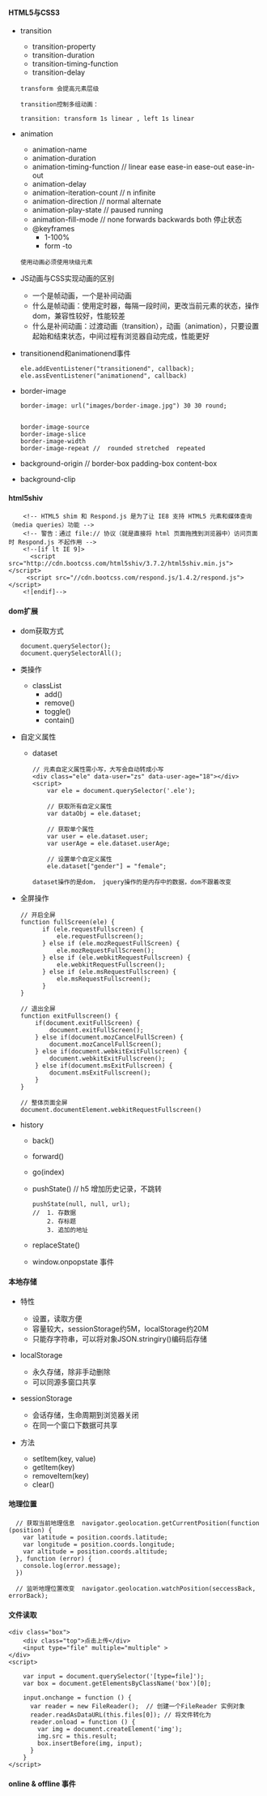 #### HTML5与CSS3

* transition
  * transition-property
  * transition-duration
  * transition-timing-function
  * transition-delay

  `transform 会提高元素层级`
  
  `transition控制多组动画：`
  
  ```
  transition: transform 1s linear , left 1s linear
  ```
  
  
  
* animation

  * animation-name
  * animation-duration
  * animation-timing-function  // linear  ease  ease-in  ease-out  ease-in-out  
  * animation-delay
  * animation-iteration-count   // n   infinite
  * animation-direction  // normal   alternate
  * animation-play-state  // paused  running
  * animation-fill-mode // none  forwards  backwards  both  停止状态
  * @keyframes 
    * 1-100%
    * form -to

  `使用动画必须使用块级元素`

* JS动画与CSS实现动画的区别
  * 一个是帧动画，一个是补间动画
  * 什么是帧动画：使用定时器，每隔一段时间，更改当前元素的状态，操作dom，兼容性较好，性能较差
  * 什么是补间动画：过渡动画（transition），动画（animation），只要设置起始和结束状态，中间过程有浏览器自动完成，性能更好

* transitionend和animationend事件

  ```
  ele.addEventListener("transitionend", callback);
  ele.assEventListener("animationend", callback)
  ```

  

* border-image

  ```
  border-image: url("images/border-image.jpg") 30 30 round;
  
  
  border-image-source
  border-image-slice
  border-image-width
  border-image-repeat //  rounded stretched  repeated
  ```

* background-origin // border-box  padding-box  content-box

* background-clip

#### html5shiv

```
    <!-- HTML5 shim 和 Respond.js 是为了让 IE8 支持 HTML5 元素和媒体查询（media queries）功能 -->
    <!-- 警告：通过 file:// 协议（就是直接将 html 页面拖拽到浏览器中）访问页面时 Respond.js 不起作用 -->
    <!--[if lt IE 9]>
      <script src="http://cdn.bootcss.com/html5shiv/3.7.2/html5shiv.min.js"></script>
     <script src="//cdn.bootcss.com/respond.js/1.4.2/respond.js"></script>
    <![endif]-->
```

#### dom扩展

* dom获取方式

  ```
  document.querySelector();
  document.querySelectorAll();
  ```

* 类操作
  * classList 
    * add()
    * remove()
    * toggle()
    * contain()

* 自定义属性

  * dataset

    ```
    // 元素自定义属性需小写，大写会自动转成小写
    <div class="ele" data-user="zs" data-user-age="18"></div>
    <script>
        var ele = document.querySelector('.ele');
    
        // 获取所有自定义属性
        var dataObj = ele.dataset;
    
        // 获取单个属性
        var user = ele.dataset.user;
        var userAge = ele.dataset.userAge;
    
        // 设置单个自定义属性
        ele.dataset["gender"] = "female";
    ```

    `dataset操作的是dom， jquery操作的是内存中的数据，dom不跟着改变`

* 全屏操作

  ```
  // 开启全屏
  function fullScreen(ele) {
        if (ele.requestFullscreen) {
            ele.requestFullscreen();
        } else if (ele.mozRequestFullScreen) {
            ele.mozRequestFullScreen();
        } else if (ele.webkitRequestFullscreen) {
            ele.webkitRequestFullscreen();
        } else if (ele.msRequestFullscreen) {
            ele.msRequestFullscreen();
        }
  }
  
  // 退出全屏
  function exitFullscreen() {
      if(document.exitFullScreen) {
          document.exitFullScreen();
      } else if(document.mozCancelFullScreen) {
          document.mozCancelFullScreen();
      } else if(document.webkitExitFullscreen) {
          document.webkitExitFullscreen();
      } else if(document.msExitFullscreen) {
          document.msExitFullscreen();
      }
  }
  
  // 整体页面全屏
  document.documentElement.webkitRequestFullscreen()
  ```

* history

  * back()

  * forward()

  * go(index)

  * pushState()  // h5 增加历史记录，不跳转

    ```
    pushState(null, null, url);
    //  1. 存数据
    	2. 存标题
    	3. 追加的地址
    ```

  * replaceState()

  * window.onpopstate 事件

#### 本地存储

* 特性
  * 设置，读取方便
  * 容量较大，sessionStorage约5M，localStorage约20M
  * 只能存字符串，可以将对象JSON.stringiry()编码后存储

* localStorage
  * 永久存储，除非手动删除
  * 可以同源多窗口共享
* sessionStorage
  * 会话存储，生命周期到浏览器关闭
  * 在同一个窗口下数据可共享

* 方法
  * setItem(key, value)
  * getItem(key)
  * removeItem(key)
  * clear()

#### 地理位置

```
  // 获取当前地理信息  navigator.geolocation.getCurrentPosition(function (position) {
    var latitude = position.coords.latitude;
    var longitude = position.coords.longitude;
    var altitude = position.coords.altitude;
  }, function (error) {
    console.log(error.message);
  })
    
  // 监听地理位置改变  navigator.geolocation.watchPosition(seccessBack, errorBack);
```

#### 文件读取

```
<div class="box">
    <div class="top">点击上传</div>
    <input type="file" multiple="multiple" >
</div>
<script>

    var input = document.querySelector('[type=file]');
    var box = document.getElementsByClassName('box')[0];

    input.onchange = function () {
      var reader = new FileReader();  // 创建一个FileReader 实例对象
      reader.readAsDataURL(this.files[0]); // 将文件转化为
      reader.onload = function () {
        var img = document.createElement('img');
        img.src = this.result;
        box.insertBefore(img, input);
      }
    }
</script>
```

#### online & offline 事件

